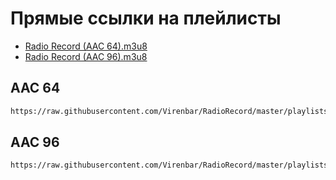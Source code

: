 # Прямые ссылки на плейлисты

* [Radio Record (AAC 64).m3u8](https://raw.githubusercontent.com/Virenbar/RadioRecord/master/playlists/Radio%20Record%20(AAC%2064).m3u8)
* [Radio Record (AAC 96).m3u8](https://raw.githubusercontent.com/Virenbar/RadioRecord/master/playlists/Radio%20Record%20(AAC%2096).m3u8)

## AAC 64

```md
https://raw.githubusercontent.com/Virenbar/RadioRecord/master/playlists/Radio%20Record%20(AAC%2064).m3u8
```

## AAC 96

```md
https://raw.githubusercontent.com/Virenbar/RadioRecord/master/playlists/Radio%20Record%20(AAC%2096).m3u8
```
